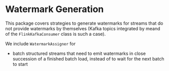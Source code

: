 <!--
   Copyright 2020 Viseca Card Services SA

   Licensed under the Apache License, Version 2.0 (the "License");
   you may not use this file except in compliance with the License.
   You may obtain a copy of the License at

       http://www.apache.org/licenses/LICENSE-2.0

   Unless required by applicable law or agreed to in writing, software
   distributed under the License is distributed on an "AS IS" BASIS,
   WITHOUT WARRANTIES OR CONDITIONS OF ANY KIND, either express or implied.
   See the License for the specific language governing permissions and
   limitations under the License.
-->

# Watermark Generation

This package covers strategies to generate watermarks for streams that do not provide watermarks by themselves (Kafka topics integrated by meand of the `FlinkKafkaConsumer` class is such a case).

We include `WatermarkAssigner` for
* batch structured streams that need to emit watermarks in close succession of a finished batch load, instead of to wait for the next batch to start


